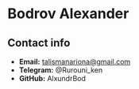 # Bodrov Alexander

## Contact info


+ **Email:** talismanariona@gmail.com
+ **Telegram:** @Rurouni_ken
+ **GitHub:** AlxundrBod
